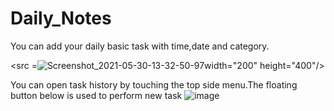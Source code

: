 # Daily_Notes
You can add your daily basic task with time,date and category.

<src =![Screenshot_2021-05-30-13-32-50-97](https://user-images.githubusercontent.com/83392576/120097362-aaf8b280-c14d-11eb-9e6b-3bb83e92ba93.jpg )width="200" height="400"/>

You can open task history by touching the top side menu.The floating button below is used to perform new task
![image](https://user-images.githubusercontent.com/83392576/120097507-720d0d80-c14e-11eb-904f-f4631507a24b.png)




